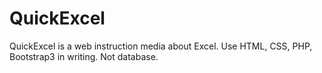 # QuickExcel
QuickExcel is a web instruction media about Excel.
Use HTML, CSS, PHP, Bootstrap3 in writing.
Not database.
